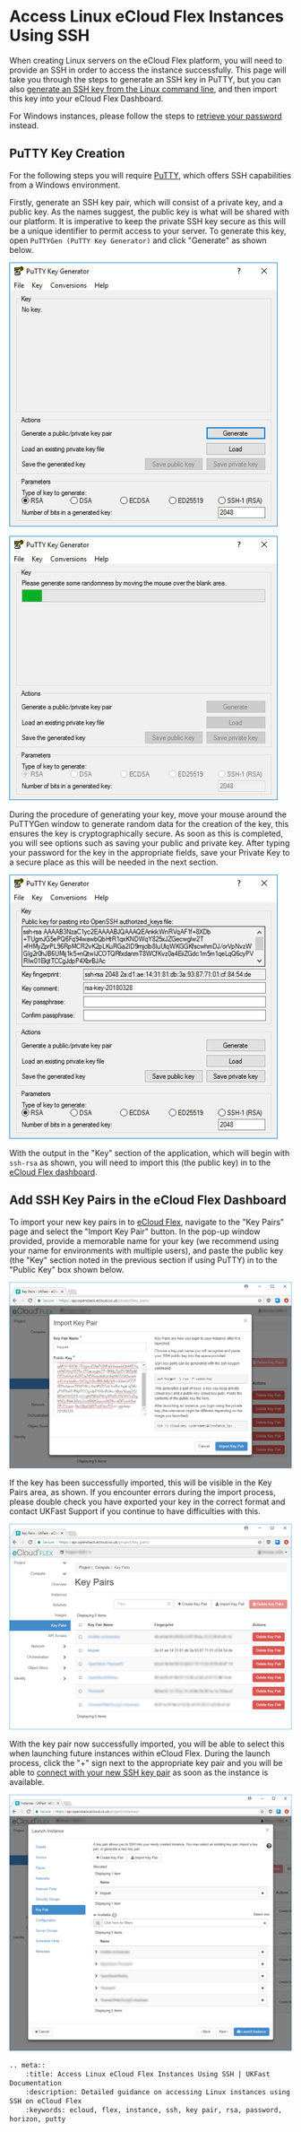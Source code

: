 # Access Linux eCloud Flex Instances Using SSH

When creating Linux servers on the eCloud Flex platform, you will need to provide an SSH in order to access the instance successfully. This page will take you through the steps to generate an SSH key in PuTTY, but you can also [generate an SSH key from the Linux command line](/operatingsystems/linux/ssh/keys.html#generating-keys), and then import this key into your eCloud Flex Dashboard.

For Windows instances, please follow the steps to [retrieve your password](/cloud/flex/general/passwordretrieval.html) instead.

## PuTTY Key Creation

For the following steps you will require [PuTTY](https://www.chiark.greenend.org.uk/~sgtatham/putty/latest.html), which offers SSH capabilities from a Windows environment.

Firstly, generate an SSH key pair, which will consist of a private key, and a public key. As the names suggest, the public key is what will be shared with our platform. It is imperative to keep the private SSH key secure as this will be a unique identifier to permit access to your server. To generate this key, open `PuTTYGen (PuTTY Key Generator)` and click "Generate" as shown below.

![open-puttygen](../files/0001.png)

![generate-key-puttygen](../files/0002.png)

During the procedure of generating your key, move your mouse around the PuTTYGen window to generate random data for the creation of the key, this ensures the key is cryptographically secure. As soon as this is completed, you will see options such as saving your public and private key. After typing your password for the key in the appropriate fields, save your Private Key to a secure place as this will be needed in the next section.

![generate-key-puttygen-completed](../files/0003.png)

With the output in the "Key" section of the application, which will begin with `ssh-rsa` as shown, you will need to import this (the public key) in to the [eCloud Flex dashboard](https://api.openstack.ecloud.co.uk/project/key_pairs/).

## Add SSH Key Pairs in the eCloud Flex Dashboard

To import your new key pairs in to [eCloud Flex](https://api.openstack.ecloud.co.uk/project/key_pairs/), navigate to the "Key Pairs" page and select the "Import Key Pair" button. In the pop-up window provided, provide a memorable name for your key (we recommend using your name for environments with multiple users), and paste the public key (the "Key" section noted in the previous section if using PuTTY) in to the "Public Key" box shown below.

![key-pair-import](../files/0010.png)

If the key has been successfully imported, this will be visible in the Key Pairs area, as shown. If you encounter errors during the import process, please double check you have exported your key in the correct format and contact UKFast Support if you continue to have difficulties with this.

![key-pair-import-success](../files/0011.png)

With the key pair now successfully imported, you will be able to select this when launching future instances within eCloud Flex. During the launch process, click the "+" sign next to the appropriate key pair and you will be able to [connect with your new SSH key pair](/operatingsystems/linux/basics/connecting.html) as soon as the instance is available.

![instance-select-key-pair](../files/0012.png)

```eval_rst
.. meta::
    :title: Access Linux eCloud Flex Instances Using SSH | UKFast Documentation
    :description: Detailed guidance on accessing Linux instances using SSH on eCloud Flex
    :keywords: ecloud, flex, instance, ssh, key pair, rsa, password, horizon, putty
```

